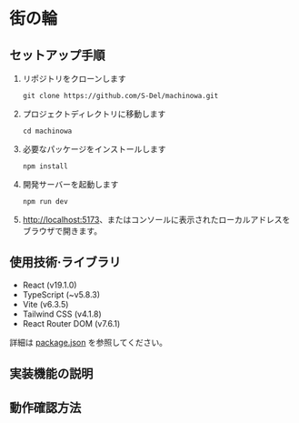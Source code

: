 # 街の輪

## セットアップ手順

1. リポジトリをクローンします
   ```console
   git clone https://github.com/S-Del/machinowa.git
   ```
1. プロジェクトディレクトリに移動します
   ```console
   cd machinowa
   ```
1. 必要なパッケージをインストールします
   ```console
   npm install
   ```
1. 開発サーバーを起動します
   ```console
   npm run dev
   ```
1. [http://localhost:5173](http://localhost:5173)、またはコンソールに表示されたローカルアドレスをブラウザで開きます。

## 使用技術‧ライブラリ

- React (v19.1.0)
- TypeScript (~v5.8.3)
- Vite (v6.3.5)
- Tailwind CSS (v4.1.8)
- React Router DOM (v7.6.1)

詳細は [package.json](./package.json) を参照してください。

## 実装機能の説明

## 動作確認方法
